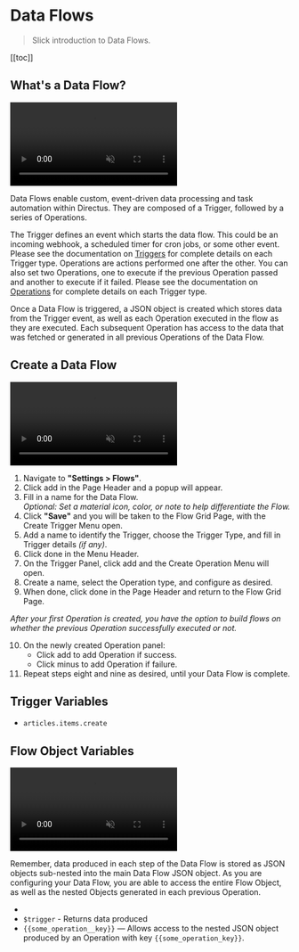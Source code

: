 # Data Flows

> Slick introduction to Data Flows.

[[toc]]

## What's a Data Flow?

<video autoplay muted loop controls title="">
	<source src="https://cdn.directus.io/" type="video/mp4" />
</video>

Data Flows enable custom, event-driven data processing and task automation within Directus. They are composed of a
Trigger, followed by a series of Operations.

The Trigger defines an event which starts the data flow. This could be an incoming webhook, a scheduled timer for cron
jobs, or some other event. Please see the documentation on [Triggers]() for complete details on each Trigger type.
Operations are actions performed one after the other. You can also set two Operations, one to execute if the previous
Operation passed and another to execute if it failed. Please see the documentation on [Operations]() for complete
details on each Trigger type.

Once a Data Flow is triggered, a JSON object is created which stores data from the Trigger event, as well as each
Operation executed in the flow as they are executed. Each subsequent Operation has access to the data that was fetched
or generated in all previous Operations of the Data Flow.

<!-- EXPLAIN VARIABLE SYSTEM -->

## Create a Data Flow

<video autoplay muted loop controls title="">
	<source src="https://cdn.directus.io/" type="video/mp4" />
</video>

1. Navigate to **"Settings > Flows"**.
2. Click <span mi btn>add</span> in the Page Header and a popup will appear.
3. Fill in a name for the Data Flow.\
   _Optional: Set a material icon, color, or note to help differentiate the Flow._
4. Click **"Save"** and you will be taken to the Flow Grid Page, with the Create Trigger Menu open.
5. Add a name to identify the Trigger, choose the Trigger Type, and fill in Trigger details _(if any)_.
6. Click <span mi icon>done</span> in the Menu Header.
7. On the Trigger Panel, click <span mi>add</span> and the Create Operation Menu will open.
8. Create a name, select the Operation type, and configure as desired.
9. When done, click <span mi btn>done</span> in the Page Header and return to the Flow Grid Page.

_After your first Operation is created, you have the option to build flows on whether the previous Operation
successfully executed or not._

10. On the newly created Operation panel:
    - Click <span mi icon>add</span> to add Operation if success.
    - Click <span mi icon>minus</span> to add Operation if failure.
11. Repeat steps eight and nine as desired, until your Data Flow is complete.

## Trigger Variables

<!-- Not sure what variables are available to triggers yet.-->

- `articles.items.create`

## Flow Object Variables

<video autoplay muted loop controls title="">
	<source src="https://cdn.directus.io/" type="video/mp4" />
</video>

Remember, data produced in each step of the Data Flow is stored as JSON objects sub-nested into the main Data Flow JSON
object. As you are configuring your Data Flow, you are able to access the entire Flow Object, as well as the nested
Objects generated in each previous Operation.

- <!--What is the variable to access the whole flow object?.-->
- `$trigger` - Returns data produced
- `{{some_operation__key}}` — Allows access to the nested JSON object produced by an Operation with key
  `{{some_operation_key}}`.
